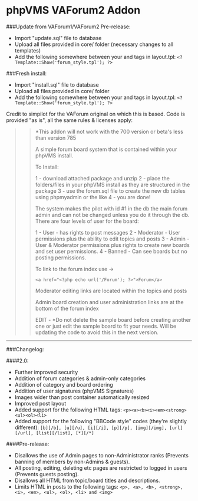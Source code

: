 phpVMS VAForum2 Addon
=====================

###Update from VAForum1/VAForum2 Pre-release:
- Import "update.sql" file to database
- Upload all files provided in core/ folder (necessary changes to all templates)
- Add the following somewhere between your <head> and </head> tags in layout.tpl: `<? Template::Show('forum_style.tpl'); ?>`

###Fresh install:
- Import "install.sql" file to database
- Upload all files provided in core/ folder
- Add the following somewhere between your <head> and </head> tags in layout.tpl: `<? Template::Show('forum_style.tpl'); ?>`

Credit to simpilot for the VAForum original on which this is based.
Code is provided "as is", all the same rules & licenses apply:

>> *This addon will not work with the 700 version or beta's less than version 785
>> 
>> A simple forum board system that is contained within your phpVMS install.
>> 
>> To Install:
>> 
>> 1 - download attached package and unzip
>> 2 - place the folders/files in your phpVMS install as they are structured in the package
>> 3 - use the forum.sql file to create the new db tables using phpmyadmin or the like
>> 4 - you are done!
>> 
>> The system makes the pilot with id #1 in the db the main forum admin and can not be changed unless you do it through the db. There are four levels of user for the board:
>> 
>> 1 - User - has rights to post messages
>> 2 - Moderator - User permissions plus the ability to edit topics and posts
>> 3 - Admin - User & Moderator permissions plus rights to create new boards and set user permissions.
>> 4 - Banned - Can see boards but no posting permissions.
>> 
>> To link to the forum index use ->
>> 
>> ```<a href="<?php echo url('/Forum'); ?>">Forum</a>```
>> 
>> 
>> Moderator editing links are located within the topics and posts
>> 
>> Admin board creation and user administration links are at the bottom of the forum index
>> 
>> EDIT - *Do not delete the sample board before creating another one or just edit the sample board to fit your needs. Will be updating the code to avoid this in the next version.

--------------------------------

###Changelog:

####2.0:
- Further improved security
- Addition of forum categories & admin-only categories
- Addition of category and board ordering
- Addition of user signatures (phpVMS Signatures)
- Images wider than post container automatically resized
- Improved post layout
- Added support for the following HTML tags: `<p><a><b><i><em><strong><ul><ol><li>`
- Added support for the following "BBCode style" codes (they're slightly different): `[b][/b], [u][/u], [i][/i], [p][/p], [img][/img], [url][/url], [list][/list], [*][/*]`


####Pre-release:
- Disallows the use of Admin pages to non-Administrator ranks (Prevents banning of members by non-Admins & guests).
- All posting, editing, deleting etc pages are restricted to logged in users (Prevents guests posting).
- Disallows all HTML from topic/board titles and descriptions.
- Limits HTML in posts to the following tags: `<p>, <a>, <b>, <strong>, <i>, <em>, <ul>, <ol>, <li> and <img>`